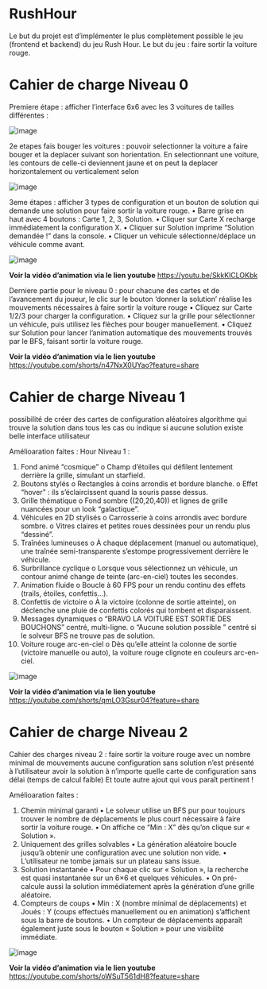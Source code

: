 # RushHour
Le but du projet est d’implémenter le plus complètement possible le jeu (frontend et backend) du jeu Rush Hour.  Le but du jeu : faire sortir la voiture rouge. 


# Cahier de charge Niveau 0 

Premiere étape : afficher l’interface 6x6 avec les 3 voitures de tailles différentes :

![image](https://github.com/user-attachments/assets/6606afa5-6059-4d20-bc46-b6546ea0ed88)


2e etapes fais bouger les voitures : pouvoir selectionner la voiture a faire bouger et la deplacer suivant son horientation. 
En selectionnant une voiture, les contours de celle-ci deviennent jaune et on peut la deplacer horizontalement ou verticalement selon 

![image](https://github.com/user-attachments/assets/e2027e6b-5222-45e7-bc91-4b1a715e7ecc)


3eme étapes : afficher 3 types de configuration et un bouton de solution qui demande une solution pour faire sortir la voiture rouge.
•	Barre grise en haut avec 4 boutons : Carte 1, 2, 3, Solution.
•	Cliquer sur Carte X recharge immédiatement la configuration X.
•	Cliquer sur Solution imprime “Solution demandée !” dans la console.
•	Cliquer un vehicule sélectionne/déplace un véhicule comme avant.


![image](https://github.com/user-attachments/assets/9630d7f0-83e2-4c07-b9e1-11901c29d158)

****Voir la vidéo d’animation via le lien youtube****
https://youtu.be/SkkKlCLOKbk

Derniere partie pour le niveau 0 : pour chacune des cartes et de l’avancement du joueur, le clic sur le bouton ‘donner la solution’ réalise les mouvements nécessaires à faire sortir la voiture rouge
•	Cliquez sur Carte 1/2/3 pour charger la configuration.
•	Cliquez sur la grille pour sélectionner un véhicule, puis utilisez les flèches pour bouger manuellement.
•	Cliquez sur Solution pour lancer l’animation automatique des mouvements trouvés par le BFS, faisant sortir la voiture rouge.

****Voir la vidéo d’animation via le lien youtube****
https://youtube.com/shorts/n47NxX0UYao?feature=share





# Cahier de charge Niveau 1

possibilité de créer des cartes de configuration aléatoires 
algorithme qui trouve la solution dans tous les cas ou indique si aucune solution existe 
belle interface utilisateur

Amélioaration faites :
Hour Niveau 1 :
1.	Fond animé “cosmique”
o	Champ d’étoiles qui défilent lentement derrière la grille, simulant un starfield.
2.	Boutons stylés
o	Rectangles à coins arrondis et bordure blanche.
o	Effet “hover” : ils s’éclaircissent quand la souris passe dessus.
3.	Grille thématique
o	Fond sombre ((20,20,40)) et lignes de grille nuancées pour un look “galactique”.
4.	Véhicules en 2D stylisés
o	Carrosserie à coins arrondis avec bordure sombre.
o	Vitres claires et petites roues dessinées pour un rendu plus “dessiné”.
5.	Traînées lumineuses
o	À chaque déplacement (manuel ou automatique), une traînée semi-transparente s’estompe progressivement derrière le véhicule.
6.	Surbrillance cyclique
o	Lorsque vous sélectionnez un véhicule, un contour animé change de teinte (arc-en-ciel) toutes les secondes.
7.	Animation fluide
o	Boucle à 60 FPS pour un rendu continu des effets (trails, étoiles, confettis…).
8.	Confettis de victoire
o	À la victoire (colonne de sortie atteinte), on déclenche une pluie de confettis colorés qui tombent et disparaissent.
9.	Messages dynamiques
o	“BRAVO LA VOITURE EST SORTIE DES BOUCHONS” centré, multi-ligne.
o	“Aucune solution possible ” centré si le solveur BFS ne trouve pas de solution.
10.	Voiture rouge arc-en-ciel
o	Dès qu’elle atteint la colonne de sortie (victoire manuelle ou auto), la voiture rouge clignote en couleurs arc-en-ciel.


![image](https://github.com/user-attachments/assets/b476b013-e732-4cd2-935d-4c7ee5198ef5)

****Voir la vidéo d’animation via le lien youtube****
https://youtube.com/shorts/qmLO3Gsur04?feature=share






# Cahier de charge Niveau 2

Cahier des charges niveau 2 : 
faire sortir la voiture rouge avec un nombre minimal de mouvements 
aucune configuration sans solution n’est présenté à l’utilisateur 
avoir la solution à n’importe quelle carte de configuration sans délai (temps de calcul faible) 
Et toute autre ajout qui vous paraît pertinent !

Amélioaration faites :


1.	Chemin minimal garanti
•	Le solveur utilise un BFS pur pour toujours trouver le nombre de déplacements le plus court nécessaire à faire sortir la voiture rouge.
•	On affiche ce “Min : X” dès qu’on clique sur « Solution ».
2.	Uniquement des grilles solvables
•	La génération aléatoire boucle jusqu’à obtenir une configuration avec une solution non vide.
•	L’utilisateur ne tombe jamais sur un plateau sans issue.
3.	Solution instantanée
•	Pour chaque clic sur « Solution », la recherche est quasi instantanée sur un 6×6 et quelques véhicules.
•	On pré-calcule aussi la solution immédiatement après la génération d’une grille aléatoire.
4.	Compteurs de coups
•	Min : X (nombre minimal de déplacements) et Joués : Y (coups effectués manuellement ou en animation) s’affichent sous la barre de boutons.
•	Un compteur de déplacements apparaît également juste sous le bouton « Solution » pour une visibilité immédiate.



![image](https://github.com/user-attachments/assets/7add2ffe-4fef-424f-b8dd-6edc8a55c792)

****Voir la vidéo d’animation via le lien youtube****
https://youtube.com/shorts/oWSuT561dH8?feature=share







